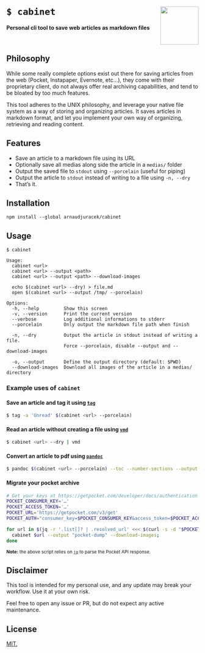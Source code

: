 # `$ cabinet` <img src="https://emojipedia-us.s3.dualstack.us-west-1.amazonaws.com/thumbs/240/apple/271/file-cabinet_1f5c4-fe0f.png" width="100" align="right">
**Personal cli tool to save web articles as markdown files**

<br>

## Philosophy

While some really complete options exist out there for saving articles from the web (Pocket, Instapaper, Evernote, etc…), they come with their proprietary client, do not always offer real archiving capabilities, and tend to be bloated by too much features.

This tool adheres to the UNIX philosophy, and leverage your native file system as a way of storing and organizing articles. It saves articles in markdown format, and let you implement your own way of organizing, retrieving and reading content.

## Features

- Save an article to a markdown file using its URL
- Optionally save all medias along side the article in a `medias/` folder
- Output the saved file to `stdout` using `--porcelain` (useful for piping)
- Output the article to `stdout` instead of writing to a file using `-n, --dry`
- That’s it.

## Installation

```
npm install --global arnaudjuracek/cabinet
```

## Usage
```
$ cabinet

Usage:
  cabinet <url>
  cabinet <url> --output <path>
  cabinet <url> --output <path> --download-images

  echo $(cabinet <url> --dry) > file.md
  open $(cabinet <url> --output /tmp/ --porcelain)

Options:
  -h, --help         Show this screen
  -v, --version      Print the current version
  --verbose          Log additional informations to stderr
  --porcelain        Only output the markdown file path when finish

  -n, --dry          Output the article in stdout instead of writing a file.
                     Force --porcelain, disable --output and --download-images

  -o, --output       Define the output directory (default: $PWD)
  --download-images  Download all images of the article in a medias/ directory
```

### Example uses of `cabinet`

#### Save an article and tag it using [`tag`](https://github.com/jdberry/tag)

```bash
$ tag -a 'Unread' $(cabinet <url> --porcelain)
```

#### Read an article without creating a file using [`vmd`](https://github.com/yoshuawuyts/vmd)
```bash
$ cabinet <url> --dry | vmd
```

#### Convert an article to pdf using [`pandoc`](https://github.com/jgm/pandoc)

```bash
$ pandoc $(cabinet <url> --porcelain) --toc --number-sections --output "my-article.pdf"
```

#### Migrate your pocket archive

```bash
# Get your keys at https://getpocket.com/developer/docs/authentication
POCKET_CONSUMER_KEY='…'
POCKET_ACCESS_TOKEN='…'
POCKET_URL='https://getpocket.com/v3/get'
POCKET_AUTH="consumer_key=$POCKET_CONSUMER_KEY&access_token=$POCKET_ACCESS_TOKEN"

for url in $(jq -r '.list[]? | .resolved_url' <<< $(curl -s -d "$POCKET_AUTH&state=all" -X POST $POCKET_URL)); do
  cabinet $url --output "pocket-dump" --download-images;
done

```
<sup>**Note:** the above script relies on [`jq`](https://stedolan.github.io/jq/) to parse the Pocket API response.</sup>


## Disclaimer

This tool is intended for my personal use, and any update may break your workflow. Use it at your own risk.

Feel free to open any issue or PR, but do not expect any active maintenance.

## License

[MIT.](https://tldrlegal.com/license/mit-license)
